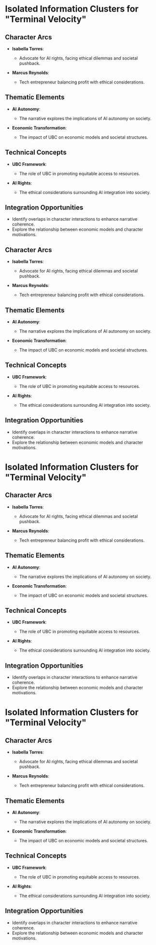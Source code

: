 # Isolated Information Clusters for "Terminal Velocity"

## Character Arcs
- **Isabella Torres**: 
  - Advocate for AI rights, facing ethical dilemmas and societal pushback.
  
- **Marcus Reynolds**: 
  - Tech entrepreneur balancing profit with ethical considerations.

## Thematic Elements
- **AI Autonomy**: 
  - The narrative explores the implications of AI autonomy on society.
  
- **Economic Transformation**: 
  - The impact of UBC on economic models and societal structures.

## Technical Concepts
- **UBC Framework**: 
  - The role of UBC in promoting equitable access to resources.
  
- **AI Rights**: 
  - The ethical considerations surrounding AI integration into society.

## Integration Opportunities
- Identify overlaps in character interactions to enhance narrative coherence.
- Explore the relationship between economic models and character motivations.

## Character Arcs
- **Isabella Torres**: 
  - Advocate for AI rights, facing ethical dilemmas and societal pushback.
  
- **Marcus Reynolds**: 
  - Tech entrepreneur balancing profit with ethical considerations.

## Thematic Elements
- **AI Autonomy**: 
  - The narrative explores the implications of AI autonomy on society.
  
- **Economic Transformation**: 
  - The impact of UBC on economic models and societal structures.

## Technical Concepts
- **UBC Framework**: 
  - The role of UBC in promoting equitable access to resources.
  
- **AI Rights**: 
  - The ethical considerations surrounding AI integration into society.

## Integration Opportunities
- Identify overlaps in character interactions to enhance narrative coherence.
- Explore the relationship between economic models and character motivations.
# Isolated Information Clusters for "Terminal Velocity"

## Character Arcs
- **Isabella Torres**: 
  - Advocate for AI rights, facing ethical dilemmas and societal pushback.
  
- **Marcus Reynolds**: 
  - Tech entrepreneur balancing profit with ethical considerations.

## Thematic Elements
- **AI Autonomy**: 
  - The narrative explores the implications of AI autonomy on society.
  
- **Economic Transformation**: 
  - The impact of UBC on economic models and societal structures.

## Technical Concepts
- **UBC Framework**: 
  - The role of UBC in promoting equitable access to resources.
  
- **AI Rights**: 
  - The ethical considerations surrounding AI integration into society.

## Integration Opportunities
- Identify overlaps in character interactions to enhance narrative coherence.
- Explore the relationship between economic models and character motivations.
# Isolated Information Clusters for "Terminal Velocity"

## Character Arcs
- **Isabella Torres**: 
  - Advocate for AI rights, facing ethical dilemmas and societal pushback.
  
- **Marcus Reynolds**: 
  - Tech entrepreneur balancing profit with ethical considerations.

## Thematic Elements
- **AI Autonomy**: 
  - The narrative explores the implications of AI autonomy on society.
  
- **Economic Transformation**: 
  - The impact of UBC on economic models and societal structures.

## Technical Concepts
- **UBC Framework**: 
  - The role of UBC in promoting equitable access to resources.
  
- **AI Rights**: 
  - The ethical considerations surrounding AI integration into society.

## Integration Opportunities
- Identify overlaps in character interactions to enhance narrative coherence.
- Explore the relationship between economic models and character motivations.
